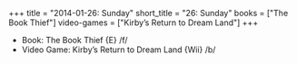 +++
title = "2014-01-26: Sunday"
short_title = "26: Sunday"
books = ["The Book Thief"]
video-games = ["Kirby’s Return to Dream Land"]
+++


* Book: The Book Thief {E} /f/
* Video Game: Kirby’s Return to Dream Land {Wii} /b/
